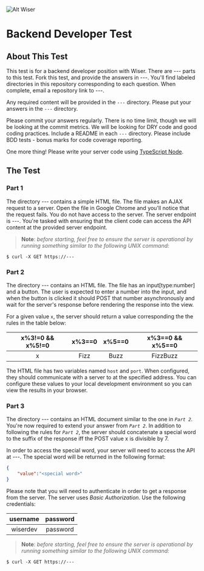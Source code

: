 ![Alt Wiser](https://wearewiser.com/assets/images/wiser-logo/wiser-purple.svg)

# Backend Developer Test

## About This Test

This test is for a backend developer position with Wiser. There are --- parts to this test. Fork this test, and provide the answers in ---. You'll find labeled directories in this repository corresponding to each question. When complete, email a repository link to ---.

Any required content will be provided in the `---` directory. Please put your answers in the `---` directory.

Please commit your answers regularly. There is no time limit, though we will be looking at the commit metrics. We will be looking for DRY code and good coding practices. Include a README in each `---` directory. Please include BDD tests - bonus marks for code coverage reporting.

One more thing! Please write your server code using [TypeScript Node](https://www.npmjs.com/package/ts-node).

## The Test

### Part 1

The directory --- contains a simple HTML file. The file makes an AJAX request to a server. Open the file in Google Chrome and you'll notice that the request fails. You do not have access to the server. The server endpoint is ---. You're tasked with ensuring that the client code can access the API content at the provided server endpoint.

> **Note**: _before starting, feel free to ensure the server is operational by running something similar to the following UNIX command:_

`$ curl -X GET https://---`

### Part 2

The directory --- contains an HTML file. The file has an input[type:number] and a button. The user is expected to enter a number into the input, and when the button is clicked it should POST that number asynchronously and wait for the server's response before rendering the response into the view.

For a given value `x`, the server should return a value corresponding the the rules in the table below:

| x%3!=0 && x%5!=0 | x%3==0 | x%5==0 | x%3==0 && x%5==0 |
|:----------------:|:------:|:------:|:----------------:|
| x                | Fizz   | Buzz   | FizzBuzz         |

The HTML file has two variables named `host` and `port`. When configured, they should communicate with a server to at the specified address. You can configure these values to your local development environment so you can view the results in your browser.

### Part 3

The directory --- contains an HTML document similar to the one in _`Part 2`_. You're now required to extend your answer from _`Part 2`_. In addition to following the rules for _`Part 2`_, the server should concatenate a special word to the suffix of the response iff the POST value x is divisible by 7.

In order to access the special word, your server will need to access the API at ---. The special word will be returned in the following format:

```json
{
	"value":"<special word>"
}
```

Please note that you will need to authenticate in order to get a response from the server. The server uses _Basic Authorization_. Use the following credentials:

| username | password |
|:--------:|:--------:|
| wiserdev | password |

> **Note**: _before starting, feel free to ensure the server is operational by running something similar to the following UNIX command:_

`$ curl -X GET https://---`